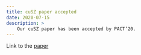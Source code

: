 ```yaml
---
title: cuSZ paper accepted
date: 2020-07-15
description: >
    Our cuSZ paper has been accepted by PACT’20.
---
```



Link to the <a href="https://dl.acm.org/doi/abs/10.1145/3410463.3414624">paper</a>
